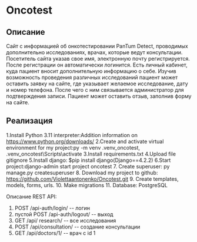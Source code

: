  Oncotest
 ======

 Описание
 --------
 Сайт с информацией об онкотестировании PanTum Detect, проводимых дополнительно исследованиях, врачах, которые ведут консультации.
 Посетитель сайта указав свое имя, электронную почту регистрируется. После регистрации он автоматически логинится. Есть личный кабинет, куда
 пациент вносит дополнительную информацию о себе.
 Изучив возможность проведения различных исследований пациент может оставить заявку на сайте, где указывает желаемое исследование, дату и номер телефона.
 После чего с ним связывается администратор для подтверждения записи.
 Пациент может оставить отзыв, заполнив форму на сайте.

 Реализация
 --------
 1.Install Python 3.11 interpreter:Addition information on https://www.python.org/downloads/
 2.Create and activate virtual environment for my project:py -m venv .venv_oncotest, .venv_oncotest\Scripts\activate
 3.Install requirements.txt
 4.Upload file gitignore 
 5.Install django: $pip install django(Django==4.2.2) 
 6.Start project:django-admin start project oncotest
 7. Create superuser: py manage.py createsuperuser
 8. Download my project to github: https://github.com/Violettaantonenko/Oncotest.git
 9. Create templates, models, forms, urls.
 10. Make migrations
 11. Database: PostgreSQL
 
 Описание REST API:
 1. POST /api-auth/login/ -- логин
 2. пустой POST /api-auth/logout/ -- выход
 3. GET /api/ research/ -- все исследования
 4. POST /api/consultation/ -- создание консультации
 5. GET /api/doctors/1/ -- врач с id 1

